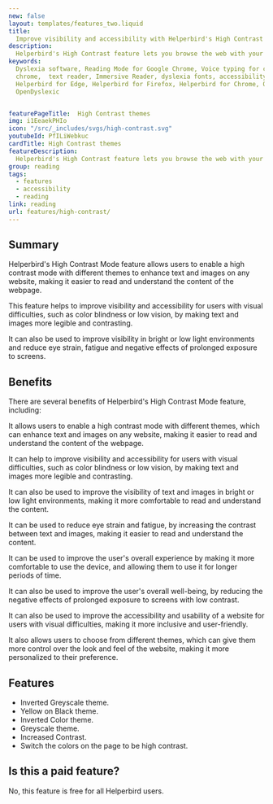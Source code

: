 ```yaml
---
new: false
layout: templates/features_two.liquid
title:
  Improve visibility and accessibility with Helperbird's High Contrast Mode feature
description:
  Helperbird's High Contrast feature lets you browse the web with your choice of several high-contrast color filters designed to make it easier to read text.
keywords:
  Dyslexia software, Reading Mode for Google Chrome, Voice typing for chrome, Text to speech for
  chrome,  text reader, Immersive Reader, dyslexia fonts, accessibility software, dyslexia software,
  Helperbird for Edge, Helperbird for Firefox, Helperbird for Chrome, Opendyslexic for Chrome,
  OpenDyslexic


featurePageTitle:  High Contrast themes
img: i1EeaekPHIo
icon: "/src/_includes/svgs/high-contrast.svg"
youtubeId: PfILiWebkuc
cardTitle: High Contrast themes
featureDescription:
  Helperbird's High Contrast feature lets you browse the web with your choice of several high-contrast color filters designed to make it easier to read text.
group: reading
tags: 
  - features
  - accessibility
  - reading
link: reading
url: features/high-contrast/
---
```



## Summary

Helperbird's High Contrast Mode feature allows users to enable a high contrast mode with different themes to enhance text and images on any website, making it easier to read and understand the content of the webpage. 

This feature helps to improve visibility and accessibility for users with visual difficulties, such as color blindness or low vision, by making text and images more legible and contrasting.

It can also be used to improve visibility in bright or low light environments and reduce eye strain, fatigue and negative effects of prolonged exposure to screens.

##  Benefits

There are several benefits of Helperbird's High Contrast Mode feature, including:

It allows users to enable a high contrast mode with different themes, which can enhance text and images on any website, making it easier to read and understand the content of the webpage.

It can help to improve visibility and accessibility for users with visual difficulties, such as color blindness or low vision, by making text and images more legible and contrasting.

It can also be used to improve the visibility of text and images in bright or low light environments, making it more comfortable to read and understand the content.

It can be used to reduce eye strain and fatigue, by increasing the contrast between text and images, making it easier to read and understand the content.

It can be used to improve the user's overall experience by making it more comfortable to use the device, and allowing them to use it for longer periods of time.

It can also be used to improve the user's overall well-being, by reducing the negative effects of prolonged exposure to screens with low contrast.

It can also be used to improve the accessibility and usability of a website for users with visual difficulties, making it more inclusive and user-friendly.

It also allows users to choose from different themes, which can give them more control over the look and feel of the website, making it more personalized to their preference.


## Features

- Inverted Greyscale theme.
- Yellow on Black theme.
- Inverted Color theme.
- Greyscale theme.
- Increased Contrast.
- Switch the colors on the page to be high contrast.



## Is this a paid feature?

No, this feature is free for all Helperbird users.












